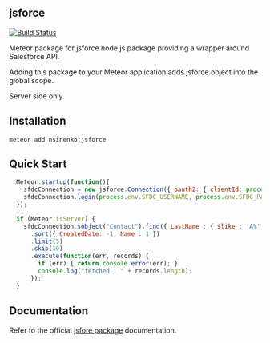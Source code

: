 jsforce
-------

[![Build Status](https://travis-ci.org/nsinenko/jsforce.svg?branch=master)](https://travis-ci.org/nsinenko/jsforce)

Meteor package for jsforce node.js package providing a wrapper around Salesforce API.

Adding this package to your Meteor application adds jsforce object into the global scope.

Server side only.

Installation
------------
```
meteor add nsinenko:jsforce
```

Quick Start
-----------

```javascript
  Meteor.startup(function(){
    sfdcConnection = new jsforce.Connection({ oauth2: { clientId: process.env.SFDC_CLIENT_ID, clientSecret: process.env.SFDC_CLIENT_SECRET }});
    sfdcConnection.login(process.env.SFDC_USERNAME, process.env.SFDC_PASSWORD);
  });

  if (Meteor.isServer) {
    sfdcConnection.sobject("Contact").find({ LastName : { $like : 'A%' })
      .sort({ CreatedDate: -1, Name : 1 })
      .limit(5)
      .skip(10)
      .execute(function(err, records) {
        if (err) { return console.error(err); }
        console.log("fetched : " + records.length);
      });
  }
```

Documentation
-------------
Refer to the official [jsfore package](https://jsforce.github.io/) documentation.
